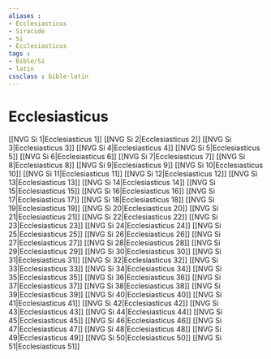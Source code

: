 ```yaml
---
aliases : 
- Ecclesiasticus
- Siracide
- Si
- Ecclesiasticus
tags : 
- Bible/Si
- latin
cssclass : bible-latin
---
```


# Ecclesiasticus

[[NVG Si 1|Ecclesiasticus 1]]
[[NVG Si 2|Ecclesiasticus 2]]
[[NVG Si 3|Ecclesiasticus 3]]
[[NVG Si 4|Ecclesiasticus 4]]
[[NVG Si 5|Ecclesiasticus 5]]
[[NVG Si 6|Ecclesiasticus 6]]
[[NVG Si 7|Ecclesiasticus 7]]
[[NVG Si 8|Ecclesiasticus 8]]
[[NVG Si 9|Ecclesiasticus 9]]
[[NVG Si 10|Ecclesiasticus 10]]
[[NVG Si 11|Ecclesiasticus 11]]
[[NVG Si 12|Ecclesiasticus 12]]
[[NVG Si 13|Ecclesiasticus 13]]
[[NVG Si 14|Ecclesiasticus 14]]
[[NVG Si 15|Ecclesiasticus 15]]
[[NVG Si 16|Ecclesiasticus 16]]
[[NVG Si 17|Ecclesiasticus 17]]
[[NVG Si 18|Ecclesiasticus 18]]
[[NVG Si 19|Ecclesiasticus 19]]
[[NVG Si 20|Ecclesiasticus 20]]
[[NVG Si 21|Ecclesiasticus 21]]
[[NVG Si 22|Ecclesiasticus 22]]
[[NVG Si 23|Ecclesiasticus 23]]
[[NVG Si 24|Ecclesiasticus 24]]
[[NVG Si 25|Ecclesiasticus 25]]
[[NVG Si 26|Ecclesiasticus 26]]
[[NVG Si 27|Ecclesiasticus 27]]
[[NVG Si 28|Ecclesiasticus 28]]
[[NVG Si 29|Ecclesiasticus 29]]
[[NVG Si 30|Ecclesiasticus 30]]
[[NVG Si 31|Ecclesiasticus 31]]
[[NVG Si 32|Ecclesiasticus 32]]
[[NVG Si 33|Ecclesiasticus 33]]
[[NVG Si 34|Ecclesiasticus 34]]
[[NVG Si 35|Ecclesiasticus 35]]
[[NVG Si 36|Ecclesiasticus 36]]
[[NVG Si 37|Ecclesiasticus 37]]
[[NVG Si 38|Ecclesiasticus 38]]
[[NVG Si 39|Ecclesiasticus 39]]
[[NVG Si 40|Ecclesiasticus 40]]
[[NVG Si 41|Ecclesiasticus 41]]
[[NVG Si 42|Ecclesiasticus 42]]
[[NVG Si 43|Ecclesiasticus 43]]
[[NVG Si 44|Ecclesiasticus 44]]
[[NVG Si 45|Ecclesiasticus 45]]
[[NVG Si 46|Ecclesiasticus 46]]
[[NVG Si 47|Ecclesiasticus 47]]
[[NVG Si 48|Ecclesiasticus 48]]
[[NVG Si 49|Ecclesiasticus 49]]
[[NVG Si 50|Ecclesiasticus 50]]
[[NVG Si 51|Ecclesiasticus 51]]
